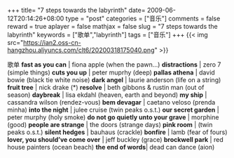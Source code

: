 +++
title= "7 steps towards the labyrinth"
date= 2009-06-12T20:14:26+08:00
type = "post"
categories = ["音乐"]
comments = false
reward = true
aplayer = false
mathjax = false
slug = "7 steps towards the labyrinth"
keywords = ["歌单","labyrinth"]
tags = ["音乐"]
+++
{{< img src="https://ian2.oss-cn-hangzhou.aliyuncs.com/clt6/20200318175040.png" >}}

<!--more-->
歌单
**fast as you can** | fiona apple (when the pawn…)
**distractions** | zero 7 (simple things)
**cuts you up** | peter muprhy (deep)
**pallas athena** | david bowie (black tie white noise)
**dark angel** | laurie anderson (life on a string)
**fruit tree** | nick drake (\*)
**resolve** | beth gibbons & rustin man (out of season)
**daybreak** | lisa ekdahl (heaven, earth and beyond)
**my ship** | cassandra wilson (rendez\-vous)
**bem devagar** | caetano veloso (prenda minha)
**into the night** | julee cruise (twin peaks o.s.t.)
**our secret garden** | peter murphy (holy smoke)
**do not go quietly unto your grave** | morphine (good)
**people are strange** | the doors (strange days)
**pink room** | (twin peaks o.s.t.)
**silent hedges** | bauhaus (crackle)
**bonfire** | lamb (fear of fours)
**lover, you should’ve come over** | jeff buckley (grace)
**brockwell park** | red house painters (ocean beach)
**the end of words**| dead can dance (aion)
